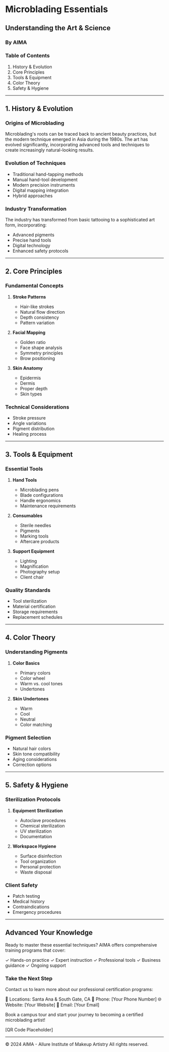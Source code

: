 # Microblading Essentials
## Understanding the Art & Science
### By AIMA

### Table of Contents
1. History & Evolution
2. Core Principles
3. Tools & Equipment
4. Color Theory
5. Safety & Hygiene

---

## 1. History & Evolution

### Origins of Microblading
Microblading's roots can be traced back to ancient beauty practices, but the modern technique emerged in Asia during the 1980s. The art has evolved significantly, incorporating advanced tools and techniques to create increasingly natural-looking results.

### Evolution of Techniques
- Traditional hand-tapping methods
- Manual hand-tool development
- Modern precision instruments
- Digital mapping integration
- Hybrid approaches

### Industry Transformation
The industry has transformed from basic tattooing to a sophisticated art form, incorporating:
- Advanced pigments
- Precise hand tools
- Digital technology
- Enhanced safety protocols

---

## 2. Core Principles

### Fundamental Concepts
1. **Stroke Patterns**
   - Hair-like strokes
   - Natural flow direction
   - Depth consistency
   - Pattern variation

2. **Facial Mapping**
   - Golden ratio
   - Face shape analysis
   - Symmetry principles
   - Brow positioning

3. **Skin Anatomy**
   - Epidermis
   - Dermis
   - Proper depth
   - Skin types

### Technical Considerations
- Stroke pressure
- Angle variations
- Pigment distribution
- Healing process

---

## 3. Tools & Equipment

### Essential Tools
1. **Hand Tools**
   - Microblading pens
   - Blade configurations
   - Handle ergonomics
   - Maintenance requirements

2. **Consumables**
   - Sterile needles
   - Pigments
   - Marking tools
   - Aftercare products

3. **Support Equipment**
   - Lighting
   - Magnification
   - Photography setup
   - Client chair

### Quality Standards
- Tool sterilization
- Material certification
- Storage requirements
- Replacement schedules

---

## 4. Color Theory

### Understanding Pigments
1. **Color Basics**
   - Primary colors
   - Color wheel
   - Warm vs. cool tones
   - Undertones

2. **Skin Undertones**
   - Warm
   - Cool
   - Neutral
   - Color matching

### Pigment Selection
- Natural hair colors
- Skin tone compatibility
- Aging considerations
- Correction options

---

## 5. Safety & Hygiene

### Sterilization Protocols
1. **Equipment Sterilization**
   - Autoclave procedures
   - Chemical sterilization
   - UV sterilization
   - Documentation

2. **Workspace Hygiene**
   - Surface disinfection
   - Tool organization
   - Personal protection
   - Waste disposal

### Client Safety
- Patch testing
- Medical history
- Contraindications
- Emergency procedures

---

## Advanced Your Knowledge

Ready to master these essential techniques? AIMA offers comprehensive training programs that cover:

✓ Hands-on practice
✓ Expert instruction
✓ Professional tools
✓ Business guidance
✓ Ongoing support

### Take the Next Step

Contact us to learn more about our professional certification programs:

📍 Locations: Santa Ana & South Gate, CA
📱 Phone: [Your Phone Number]
🌐 Website: [Your Website]
📧 Email: [Your Email]

Book a campus tour and start your journey to becoming a certified microblading artist!

[QR Code Placeholder]

---

© 2024 AIMA - Allure Institute of Makeup Artistry
All rights reserved. 